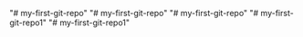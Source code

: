 "# my-first-git-repo" 
"# my-first-git-repo" 
"# my-first-git-repo" 
"# my-first-git-repo1" 
"# my-first-git-repo1" 
